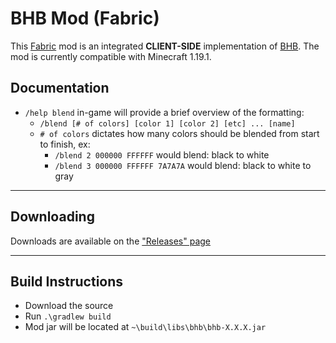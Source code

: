 # BHB Mod (Fabric)

This [Fabric](https://fabricmc.net/) mod is an integrated **CLIENT-SIDE** implementation of [BHB](https://www.github.com/DavidArthurcole/bhb).  The mod is currently compatible with Minecraft 1.19.1.

## Documentation
- `/help blend` in-game will provide a brief overview of the formatting:
  - `/blend [# of colors] [color 1] [color 2] [etc] ... [name]`
  - `# of colors` dictates how many colors should be blended from start to finish, ex:
    - `/blend 2 000000 FFFFFF` would blend: black to white
    - `/blend 3 000000 FFFFFF 7A7A7A` would blend: black to white to gray
---
## Downloading

Downloads are available on the ["Releases" page](https://github.com/DavidArthurCole/bhb-mod/releases)

---
## Build Instructions
- Download the source
- Run `.\gradlew build`
- Mod jar will be located at `~\build\libs\bhb\bhb-X.X.X.jar`
